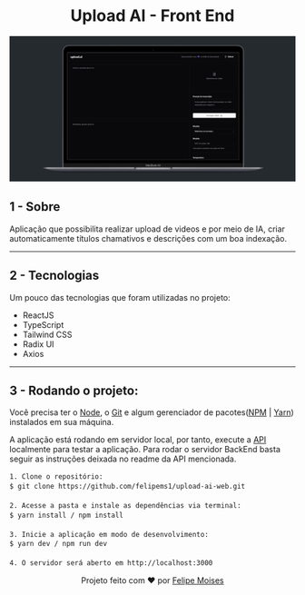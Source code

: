 <h1 align="center"> Upload AI - Front End </h1>

<div align="center">
  <img src="./public/preview.png" alt="demonstração do projeto" >
</div>

## 1 - Sobre

Aplicação que possibilita realizar upload de videos e por meio de IA, criar automaticamente títulos chamativos e descrições com um boa indexação.

---

## 2 - Tecnologias

Um pouco das tecnologias que foram utilizadas no projeto:

- ReactJS
- TypeScript
- Tailwind CSS
- Radix UI
- Axios

---

## 3 - Rodando o projeto:

Você precisa ter o [Node](https://nodejs.org/en/), o [Git](https://git-scm.com/) e algum gerenciador de pacotes([NPM](https://docs.npmjs.com/downloading-and-installing-node-js-and-npm/) | [Yarn](https://classic.yarnpkg.com/lang/en/docs/install)) instalados em sua máquina.

A aplicação está rodando em servidor local, por tanto, execute a [API](https://github.com/felipems1/upload-ai-server.git) localmente para testar a aplicação. Para rodar o servidor BackEnd basta seguir as instruções deixada no readme da API mencionada.

```bash
1. Clone o repositório:
$ git clone https://github.com/felipems1/upload-ai-web.git

2. Acesse a pasta e instale as dependências via terminal:
$ yarn install / npm install

3. Inicie a aplicação em modo de desenvolvimento:
$ yarn dev / npm run dev

4. O servidor será aberto em http://localhost:3000
```

<p align="center">Projeto feito com ❤️ por <a href="https://www.linkedin.com/in/felipems12/">Felipe Moises</a></p>
